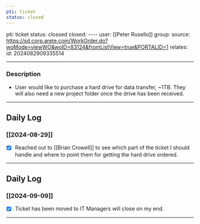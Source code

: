```yaml
---
pti: ticket
status: closed
---
```

pti: ticket 
status: clossed
closed: ----
user: [[Peter Rusello]]
group: 
source: https://sd.corp.arete.com/WorkOrder.do?woMode=viewWO&woID=83124&fromListView=true&PORTALID=1
relates: 
id: 2024082909335514

---
### Description
- User would like to purchase a hard drive for data transfer, ~1TB. They will also need a new project folder once the drive has been received.
---
## Daily Log
### [[2024-08-29]]
- [x] Reached out to [[Brian Crowell]] to see which part of the ticket I should handle and where to point them for getting the hard drive ordered.
---
## Daily Log
### [[2024-09-09]]
- [x] Ticket has been moved to IT Managers will close on my end.
---









